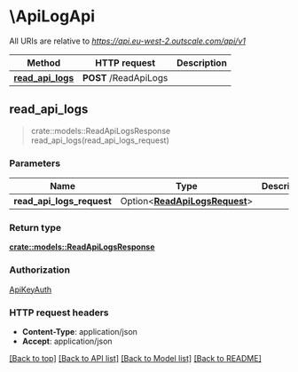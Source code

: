 # \ApiLogApi

All URIs are relative to *https://api.eu-west-2.outscale.com/api/v1*

Method | HTTP request | Description
------------- | ------------- | -------------
[**read_api_logs**](ApiLogApi.md#read_api_logs) | **POST** /ReadApiLogs | 



## read_api_logs

> crate::models::ReadApiLogsResponse read_api_logs(read_api_logs_request)


### Parameters


Name | Type | Description  | Required | Notes
------------- | ------------- | ------------- | ------------- | -------------
**read_api_logs_request** | Option<[**ReadApiLogsRequest**](ReadApiLogsRequest.md)> |  |  |

### Return type

[**crate::models::ReadApiLogsResponse**](ReadApiLogsResponse.md)

### Authorization

[ApiKeyAuth](../README.md#ApiKeyAuth)

### HTTP request headers

- **Content-Type**: application/json
- **Accept**: application/json

[[Back to top]](#) [[Back to API list]](../README.md#documentation-for-api-endpoints) [[Back to Model list]](../README.md#documentation-for-models) [[Back to README]](../README.md)

